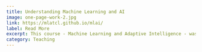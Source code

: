 ```yaml
---
title: Understanding Machine Learning and AI
image: one-page-work-2.jpg
link: https://mlatcl.github.io/mlai/ 
label: Read More
excerpt: This course - Machine Learning and Adaptive Intelligence - was originally delivered at the University of Sheffield (2011-2015), but has been updated with current material to introduce key concepts and methods in machine learning.
category: Teaching
---
```

